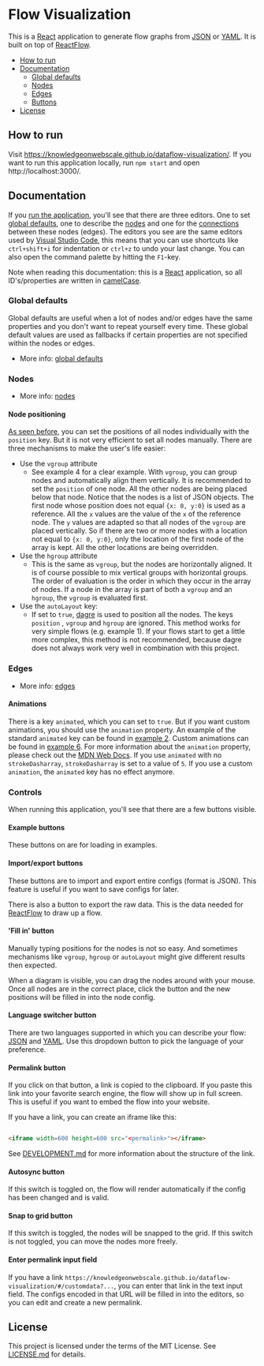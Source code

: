 <!-- omit in toc -->

# Flow Visualization

This is a [React] application to generate flow graphs from [JSON] or [YAML].
It is built on top of [ReactFlow].

- [How to run](#how-to-run)
- [Documentation](#documentation)
    - [Global defaults](#global-defaults)
    - [Nodes](#nodes)
    - [Edges](#edges)
    - [Buttons](#buttons)
- [License](#license)

## How to run

Visit https://knowledgeonwebscale.github.io/dataflow-visualization/. If you want to run this application locally,
run `npm start`
and open http://localhost:3000/.

## Documentation

If you [run the application](#how-to-run), you'll see that there are three editors. One to
set [global defaults](#global-defaults), one to describe the [nodes](#nodes) and one for the [connections](#edges)
between these nodes (edges). The editors you see are the same editors used
by [Visual Studio Code](https://code.visualstudio.com/),
this means that you can use shortcuts like `ctrl+shift+i` for indentation or `ctrl+z` to undo your last change. You can
also open the command palette by hitting the `F1`-key.

Note when reading this documentation: this is a [React] application, so all ID's/properties are
written in [camelCase](https://en.wikipedia.org/wiki/Camel_case).

### Global defaults

Global defaults are useful when a lot of nodes and/or edges have the same properties and you don't want to repeat
yourself every time. These global default values are used as fallbacks if certain properties are not specified within
the
nodes or edges.

* More info: [global defaults](schemas/docs/globaldefaults-doc.md)

### Nodes

* More info: [nodes](schemas/docs/nodes-doc.md)

#### Node positioning

[As seen before](#nodes), you can set the positions of all nodes individually with the `position` key. But it is not
very efficient to set all nodes manually. There are three mechanisms to make the user's life easier:

- Use the `vgroup` attribute
    - See example 4 for a clear example. With `vgroup`, you can group nodes and automatically align them vertically. It
      is recommended to set the `position` of one node. All the other nodes are being placed below that node. Notice
      that the nodes is a list of JSON objects. The first node whose position does not equal `{x: 0, y:0}` is used as a
      reference. All the `x` values are the value of the `x` of the reference node. The `y` values are adapted so that
      all nodes of the `vgroup` are placed vertically. So if there are two or more nodes with a location not equal
      to `{x: 0, y:0}`, only the location of the first node of the array is kept. All the other locations are being
      overridden.
- Use the `hgroup` attribute
    - This is the same as `vgroup`, but the nodes are horizontally aligned. It is of course possible to mix vertical
      groups with horizontal groups. The order of evaluation is the order in which they occur in the array of nodes. If
      a node in the array is part of both a `vgroup` and an `hgroup`, the `vgroup` is evaluated first.
- Use the `autoLayout` key:
    - If set to `true`, [dagre](https://github.com/dagrejs/dagre) is used to position all the nodes. The keys `position`
      , `vgroup` and `hgroup` are ignored. This method works for very simple flows (e.g. example 1). If your flows start
      to get a little more complex, this method is not recommended, because dagre does not always work very well in
      combination with this project.

### Edges

* More info: [edges](schemas/docs/edges-doc.md)

#### Animations

There is a key `animated`, which you can set to `true`. But if you want custom animations, you should use
the `animation` property. An example of the standard `animated` key can be found
in [example 2](/src/data/examples/exampleData2.js). Custom animations can be
found in [example 6](/src/data/examples/exampleData6.js). For more information about the `animation` property, please
check out
the [MDN Web Docs](https://developer.mozilla.org/en-US/docs/Web/CSS/animation). If you use `animated` with
no `strokeDasharray`, `strokeDasharray` is set to a value of `5`. If you use a custom `animation`, the `animated` key
has no effect anymore.

### Controls

When running this application, you'll see that there are a few buttons visible.

#### Example buttons

These buttons on are for loading in examples.

#### Import/export buttons

These buttons are to import and export entire configs (format is JSON). This feature is useful if you want to save
configs for later.

There is also a button to export the raw data. This is the data needed for [ReactFlow] to draw up a flow.

#### 'Fill in' button

Manually typing positions for the nodes is not so easy. And sometimes mechanisms like `vgroup`, `hgroup` or `autoLayout`
might give different results then expected.

When a diagram is visible, you can drag the nodes around with your mouse. Once all nodes are in the correct place, click
the button and the new positions will be filled in into the node config.

#### Language switcher button

There are two languages supported in which you can describe your flow: [JSON] and [YAML]. Use this dropdown button to
pick the language of your preference.

#### Permalink button

If you click on that button, a link is copied to the clipboard. If you paste this link into your favorite search engine,
the flow will show up in full screen. This is useful if you want to embed the flow into your website.

If you have a link, you can create an iframe like this:

```html

<iframe width=600 height=600 src="<permalink>"></iframe>

```

See [DEVELOPMENT.md](DEVELOPMENT.md#permalink) for more information about the structure of the link.

#### Autosync button

If this switch is toggled on, the flow will render automatically if the config has been changed and is valid.

#### Snap to grid button

If this switch is toggled, the nodes will be snapped to the grid. If this switch is not toggled, you can move the nodes
more freely.

#### Enter permalink input field

If you have a link `https://knowledgeonwebscale.github.io/dataflow-visualization/#/customdata?...`, you can enter that
link in the text input field. The configs encoded in that URL will be filled in into the editors, so you can edit and
create a new permalink.

## License

This project is licensed under the terms of the MIT License. See [LICENSE.md](LICENSE.md) for details.


[JSON]: https://www.json.org/

[YAML]: https://yaml.org/

[React]: https://reactjs.org/

[ReactFlow]: https://reactflow.dev/
